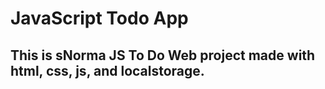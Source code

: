
# JavaScript Todo App

## This is sNorma JS To Do Web project made with html, css, js, and localstorage.

